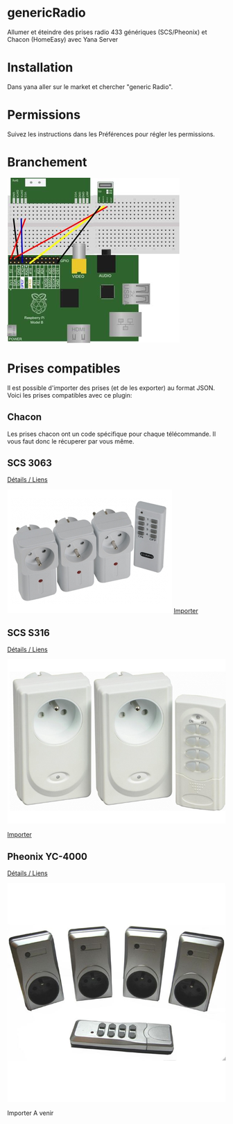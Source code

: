 # genericRadio
Allumer et éteindre des prises radio 433 génériques (SCS/Pheonix) et Chacon (HomeEasy)  avec Yana Server

# Installation
Dans yana aller sur le market et chercher "generic Radio".

# Permissions
Suivez les instructions dans les Préférences pour régler les permissions.

# Branchement
![Branchement](https://raw.githubusercontent.com/maditnerd/genericRadio/master/img/branchement.jpg)

# Prises compatibles
Il est possible d'importer des prises (et de les exporter) au format JSON.
Voici les prises compatibles avec ce plugin:

## Chacon
Les prises chacon ont un code spécifique pour chaque télécommande.
Il vous faut donc le récuperer par vous même.

## SCS 3063
[Détails / Liens](http://www.scs-laboutique.com/kit+3+prises+telecommandees+3063+f+3600w-566)

![SCS3063](https://raw.githubusercontent.com/maditnerd/genericRadio/master/img/scs3063.jpg)
[Importer](https://raw.githubusercontent.com/maditnerd/genericRadio/master/json/scs3063.json)

## SCS S316
[Détails / Liens](http://www.scs-laboutique.com/kit+2+prises+telecommandees+s316+2+3600w-116)

![S316](https://raw.githubusercontent.com/maditnerd/genericRadio/master/img/s316.jpg)

[Importer](https://raw.githubusercontent.com/maditnerd/genericRadio/master/json/scss316.json)

## Pheonix YC-4000
[Détails / Liens](http://www.cdiscount.com/maison/bricolage-outillage/lot-de-4-prises-telecommandees-yc-4000s/f-117044105-yc4000s.html)

![y4000](https://raw.githubusercontent.com/maditnerd/genericRadio/master/img/y4000.jpg)

Importer
A venir
